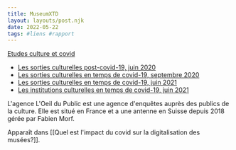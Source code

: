 ```yaml
---
title: MuseumXTD
layout: layouts/post.njk
date: 2022-05-22
tags: #liens #rapport
---
```


[Etudes culture et covid](https://loeildupublic.com/etude-culture-covid/)

- [Les sorties culturelles post-covid-19, juin 2020](https://loeildupublic.com/wp-content/uploads/2020/07/Les-Sorties-Culturelles-Post-Covid-en-Suisse.pdf)
- [Les sorties culturelles en temps de covid-19, septembre 2020](https://loeildupublic.com/wp-content/uploads/2021/02/Les-Sorties-Culturelles-en-temps-de-Covid-en-Suisse-Sept.20-_FR.pdf)
- [Les sorties culturelles en temps de covid-19, juin 2021](https://loeildupublic.com/wp-content/uploads/2021/07/Les-Sorties-Culturelles-en-temps-de-Covid-en-Suisse-Juin-21_FR.pdf)
- [Les institutions culturelles en temps de covid-19, juin 2021](https://loeildupublic.com/wp-content/uploads/2021/07/Les-Institutions-Culturelles-en-temps-de-Covid-Juin-2021-_FR.pdf)

L'agence L'Oeil du Public est une agence d'enquêtes auprès des publics de la culture. Elle est situé en France et a une antenne en Suisse depuis 2018 gérée par Fabien Morf. 

Apparaît dans [[Quel est l'impact du covid sur la digitalisation des musées?]]. 